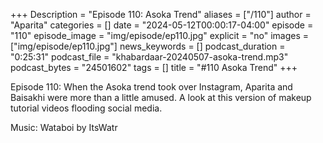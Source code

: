 +++
Description = "Episode 110: Asoka Trend"
aliases = ["/110"]
author = "Aparita"
categories = []
date = "2024-05-12T00:00:17-04:00"
episode = "110"
episode_image = "img/episode/ep110.jpg"
explicit = "no"
images = ["img/episode/ep110.jpg"]
news_keywords = []
podcast_duration = "0:25:31"
podcast_file = "khabardaar-20240507-asoka-trend.mp3"
podcast_bytes = "24501602"
tags = []
title = "#110 Asoka Trend"
+++

Episode 110: When the Asoka trend took over Instagram, Aparita and Baisakhi were more than a little amused. A look at this version of makeup tutorial videos flooding social media.

Music: Wataboi by ItsWatr